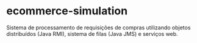 # ecommerce-simulation
Sistema de processamento de requisições de compras utilizando objetos distribuídos (Java RMI), sistema de filas (Java JMS) e serviços web.
